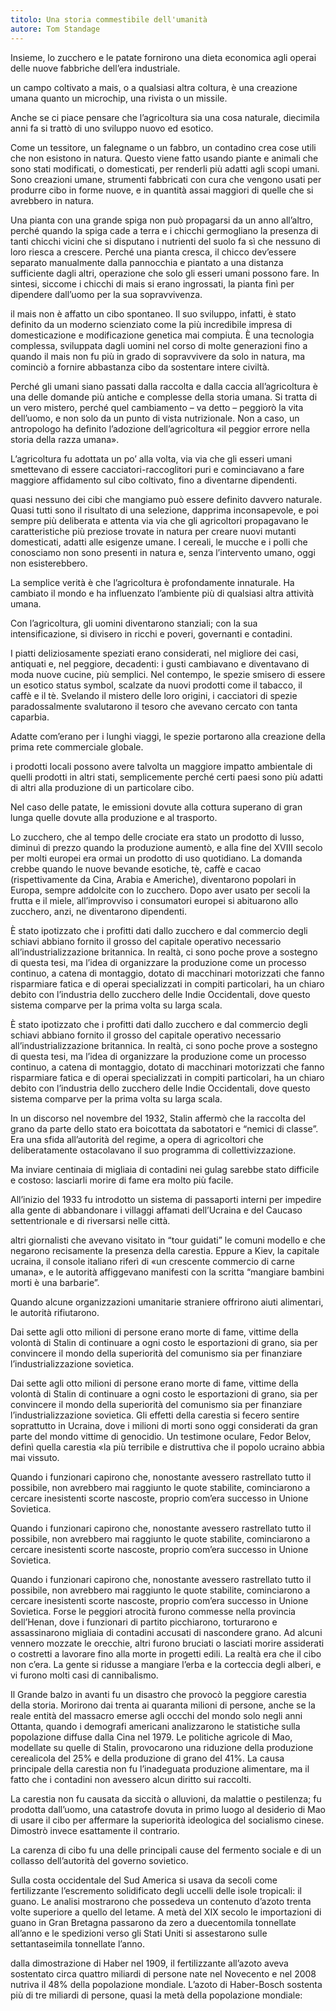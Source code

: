 ```yaml
---
titolo: Una storia commestibile dell'umanità
autore: Tom Standage
---
```


Insieme, lo zucchero e le patate fornirono una dieta economica agli operai delle nuove fabbriche dell’era industriale.

un campo coltivato a mais, o a qualsiasi altra coltura, è una creazione umana quanto un microchip, una rivista o un missile.

Anche se ci piace pensare che l’agricoltura sia una cosa naturale, diecimila anni fa si trattò di uno sviluppo nuovo ed esotico.

Come un tessitore, un falegname o un fabbro, un contadino crea cose utili che non esistono in natura. Questo viene fatto usando piante e animali che sono stati modificati, o domesticati, per renderli più adatti agli scopi umani. Sono creazioni umane, strumenti fabbricati con cura che vengono usati per produrre cibo in forme nuove, e in quantità assai maggiori di quelle che si avrebbero in natura.

Una pianta con una grande spiga non può propagarsi da un anno all’altro, perché quando la spiga cade a terra e i chicchi germogliano la presenza di tanti chicchi vicini che si disputano i nutrienti del suolo fa sì che nessuno di loro riesca a crescere. Perché una pianta cresca, il chicco dev’essere separato manualmente dalla pannocchia e piantato a una distanza sufficiente dagli altri, operazione che solo gli esseri umani possono fare. In sintesi, siccome i chicchi di mais si erano ingrossati, la pianta finì per dipendere dall’uomo per la sua sopravvivenza.

il mais non è affatto un cibo spontaneo. Il suo sviluppo, infatti, è stato definito da un moderno scienziato come la più incredibile impresa di domesticazione e modificazione genetica mai compiuta. È una tecnologia complessa, sviluppata dagli uomini nel corso di molte generazioni fino a quando il mais non fu più in grado di sopravvivere da solo in natura, ma cominciò a fornire abbastanza cibo da sostentare intere civiltà.

Perché gli umani siano passati dalla raccolta e dalla caccia all’agricoltura è una delle domande più antiche e complesse della storia umana. Si tratta di un vero mistero, perché quel cambiamento – va detto – peggiorò la vita dell’uomo, e non solo da un punto di vista nutrizionale. Non a caso, un antropologo ha definito l’adozione dell’agricoltura «il peggior errore nella storia della razza umana».

L’agricoltura fu adottata un po’ alla volta, via via che gli esseri umani smettevano di essere cacciatori-raccoglitori puri e cominciavano a fare maggiore affidamento sul cibo coltivato, fino a diventarne dipendenti.

quasi nessuno dei cibi che mangiamo può essere definito davvero naturale. Quasi tutti sono il risultato di una selezione, dapprima inconsapevole, e poi sempre più deliberata e attenta via via che gli agricoltori propagavano le caratteristiche più preziose trovate in natura per creare nuovi mutanti domesticati, adatti alle esigenze umane. I cereali, le mucche e i polli che conosciamo non sono presenti in natura e, senza l’intervento umano, oggi non esisterebbero.

La semplice verità è che l’agricoltura è profondamente innaturale. Ha cambiato il mondo e ha influenzato l’ambiente più di qualsiasi altra attività umana.

Con l’agricoltura, gli uomini diventarono stanziali; con la sua intensificazione, si divisero in ricchi e poveri, governanti e contadini.

I piatti deliziosamente speziati erano considerati, nel migliore dei casi, antiquati e, nel peggiore, decadenti: i gusti cambiavano e diventavano di moda nuove cucine, più semplici. Nel contempo, le spezie smisero di essere un esotico status symbol, scalzate da nuovi prodotti come il tabacco, il caffè e il tè. Svelando il mistero delle loro origini, i cacciatori di spezie paradossalmente svalutarono il tesoro che avevano cercato con tanta caparbia.

Adatte com’erano per i lunghi viaggi, le spezie portarono alla creazione della prima rete commerciale globale.

i prodotti locali possono avere talvolta un maggiore impatto ambientale di quelli prodotti in altri stati, semplicemente perché certi paesi sono più adatti di altri alla produzione di un particolare cibo.

Nel caso delle patate, le emissioni dovute alla cottura superano di gran lunga quelle dovute alla produzione e al trasporto.

Lo zucchero, che al tempo delle crociate era stato un prodotto di lusso, diminuì di prezzo quando la produzione aumentò, e alla fine del XVIII secolo per molti europei era ormai un prodotto di uso quotidiano. La domanda crebbe quando le nuove bevande esotiche, tè, caffè e cacao (rispettivamente da Cina, Arabia e Americhe), diventarono popolari in Europa, sempre addolcite con lo zucchero. Dopo aver usato per secoli la frutta e il miele, all’improvviso i consumatori europei si abituarono allo zucchero, anzi, ne diventarono dipendenti.

È stato ipotizzato che i profitti dati dallo zucchero e dal commercio degli schiavi abbiano fornito il grosso del capitale operativo necessario all’industrializzazione britannica. In realtà, ci sono poche prove a sostegno di questa tesi, ma l’idea di organizzare la produzione come un processo continuo, a catena di montaggio, dotato di macchinari motorizzati che fanno risparmiare fatica e di operai specializzati in compiti particolari, ha un chiaro debito con l’industria dello zucchero delle Indie Occidentali, dove questo sistema comparve per la prima volta su larga scala.

È stato ipotizzato che i profitti dati dallo zucchero e dal commercio degli schiavi abbiano fornito il grosso del capitale operativo necessario all’industrializzazione britannica. In realtà, ci sono poche prove a sostegno di questa tesi, ma l’idea di organizzare la produzione come un processo continuo, a catena di montaggio, dotato di macchinari motorizzati che fanno risparmiare fatica e di operai specializzati in compiti particolari, ha un chiaro debito con l’industria dello zucchero delle Indie Occidentali, dove questo sistema comparve per la prima volta su larga scala.

In un discorso nel novembre del 1932, Stalin affermò che la raccolta del grano da parte dello stato era boicottata da sabotatori e “nemici di classe”. Era una sfida all’autorità del regime, a opera di agricoltori che deliberatamente ostacolavano il suo programma di collettivizzazione.

Ma inviare centinaia di migliaia di contadini nei gulag sarebbe stato difficile e costoso: lasciarli morire di fame era molto più facile.

All’inizio del 1933 fu introdotto un sistema di passaporti interni per impedire alla gente di abbandonare i villaggi affamati dell’Ucraina e del Caucaso settentrionale e di riversarsi nelle città.

altri giornalisti che avevano visitato in “tour guidati” le comuni modello e che negarono recisamente la presenza della carestia. Eppure a Kiev, la capitale ucraina, il console italiano riferì di «un crescente commercio di carne umana», e le autorità affiggevano manifesti con la scritta “mangiare bambini morti è una barbarie”.

Quando alcune organizzazioni umanitarie straniere offrirono aiuti alimentari, le autorità rifiutarono.

Dai sette agli otto milioni di persone erano morte di fame, vittime della volontà di Stalin di continuare a ogni costo le esportazioni di grano, sia per convincere il mondo della superiorità del comunismo sia per finanziare l’industrializzazione sovietica.

Dai sette agli otto milioni di persone erano morte di fame, vittime della volontà di Stalin di continuare a ogni costo le esportazioni di grano, sia per convincere il mondo della superiorità del comunismo sia per finanziare l’industrializzazione sovietica. Gli effetti della carestia si fecero sentire soprattutto in Ucraina, dove i milioni di morti sono oggi considerati da gran parte del mondo vittime di genocidio. Un testimone oculare, Fedor Belov, definì quella carestia «la più terribile e distruttiva che il popolo ucraino abbia mai vissuto.

Quando i funzionari capirono che, nonostante avessero rastrellato tutto il possibile, non avrebbero mai raggiunto le quote stabilite, cominciarono a cercare inesistenti scorte nascoste, proprio com’era successo in Unione Sovietica.

Quando i funzionari capirono che, nonostante avessero rastrellato tutto il possibile, non avrebbero mai raggiunto le quote stabilite, cominciarono a cercare inesistenti scorte nascoste, proprio com’era successo in Unione Sovietica.

Quando i funzionari capirono che, nonostante avessero rastrellato tutto il possibile, non avrebbero mai raggiunto le quote stabilite, cominciarono a cercare inesistenti scorte nascoste, proprio com’era successo in Unione Sovietica. Forse le peggiori atrocità furono commesse nella provincia dell’Henan, dove i funzionari di partito picchiarono, torturarono e assassinarono migliaia di contadini accusati di nascondere grano. Ad alcuni vennero mozzate le orecchie, altri furono bruciati o lasciati morire assiderati o costretti a lavorare fino alla morte in progetti edili. La realtà era che il cibo non c’era. La gente si ridusse a mangiare l’erba e la corteccia degli alberi, e vi furono molti casi di cannibalismo.

Il Grande balzo in avanti fu un disastro che provocò la peggiore carestia della storia. Morirono dai trenta ai quaranta milioni di persone, anche se la reale entità del massacro emerse agli occchi del mondo solo negli anni Ottanta, quando i demografi americani analizzarono le statistiche sulla popolazione diffuse dalla Cina nel 1979. Le politiche agricole di Mao, modellate su quelle di Stalin, provocarono una riduzione della produzione cerealicola del 25% e della produzione di grano del 41%. La causa principale della carestia non fu l’inadeguata produzione alimentare, ma il fatto che i contadini non avessero alcun diritto sui raccolti.

La carestia non fu causata da siccità o alluvioni, da malattie o pestilenza; fu prodotta dall’uomo, una catastrofe dovuta in primo luogo al desiderio di Mao di usare il cibo per affermare la superiorità ideologica del socialismo cinese. Dimostrò invece esattamente il contrario.

La carenza di cibo fu una delle principali cause del fermento sociale e di un collasso dell’autorità del governo sovietico.

Sulla costa occidentale del Sud America si usava da secoli come fertilizzante l’escremento solidificato degli uccelli delle isole tropicali: il guano. Le analisi mostrarono che possedeva un contenuto d’azoto trenta volte superiore a quello del letame. A metà del XIX secolo le importazioni di guano in Gran Bretagna passarono da zero a duecentomila tonnellate all’anno e le spedizioni verso gli Stati Uniti si assestarono sulle settantaseimila tonnellate l’anno.

dalla dimostrazione di Haber nel 1909, il fertilizzante all’azoto aveva sostentato circa quattro miliardi di persone nate nel Novecento e nel 2008 nutriva il 48% della popolazione mondiale. L’azoto di Haber-Bosch sostenta più di tre miliardi di persone, quasi la metà della popolazione mondiale:
